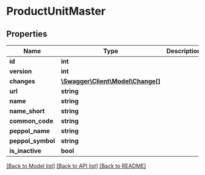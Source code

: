# ProductUnitMaster

## Properties
Name | Type | Description | Notes
------------ | ------------- | ------------- | -------------
**id** | **int** |  | [optional] 
**version** | **int** |  | [optional] 
**changes** | [**\Swagger\Client\Model\Change[]**](Change.md) |  | [optional] 
**url** | **string** |  | [optional] 
**name** | **string** |  | [optional] 
**name_short** | **string** |  | [optional] 
**common_code** | **string** |  | [optional] 
**peppol_name** | **string** |  | [optional] 
**peppol_symbol** | **string** |  | [optional] 
**is_inactive** | **bool** |  | [optional] 

[[Back to Model list]](../../README.md#documentation-for-models) [[Back to API list]](../../README.md#documentation-for-api-endpoints) [[Back to README]](../../README.md)

